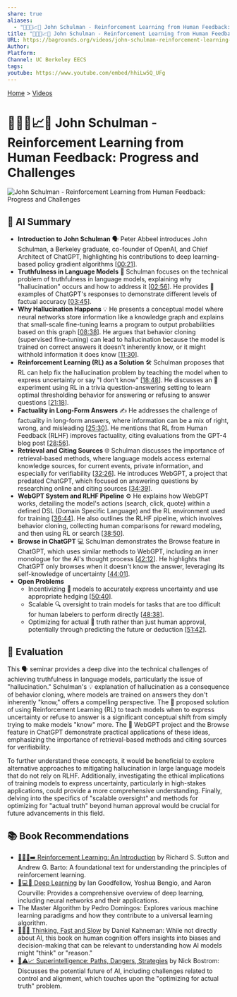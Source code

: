 ```yaml
---
share: true
aliases:
  - "🤖🧑‍💻📈🚧 John Schulman - Reinforcement Learning from Human Feedback: Progress and Challenges"
title: "🤖🧑‍💻📈🚧 John Schulman - Reinforcement Learning from Human Feedback: Progress and Challenges"
URL: https://bagrounds.org/videos/john-schulman-reinforcement-learning-from-human-feedback-progress-and-challenges
Author: 
Platform: 
Channel: UC Berkeley EECS
tags: 
youtube: https://www.youtube.com/embed/hhiLw5Q_UFg
---
```

[Home](../index.md) > [Videos](./index.md)  
# 🤖🧑‍💻📈🚧 John Schulman - Reinforcement Learning from Human Feedback: Progress and Challenges  
![John Schulman - Reinforcement Learning from Human Feedback: Progress and Challenges](https://www.youtube.com/embed/hhiLw5Q_UFg)  
  
## 🤖 AI Summary  
* **Introduction to John Schulman** 🗣️ Peter Abbeel introduces John Schulman, a Berkeley graduate, co-founder of OpenAI, and Chief Architect of ChatGPT, highlighting his contributions to deep learning-based policy gradient algorithms \[[00:21](http://www.youtube.com/watch?v=hhiLw5Q_UFg&t=21)\].  
* **Truthfulness in Language Models** 🧠 Schulman focuses on the technical problem of truthfulness in language models, explaining why "hallucination" occurs and how to address it \[[02:56](http://www.youtube.com/watch?v=hhiLw5Q_UFg&t=176)\]. He provides 📝 examples of ChatGPT's responses to demonstrate different levels of factual accuracy \[[03:45](http://www.youtube.com/watch?v=hhiLw5Q_UFg&t=225)\].  
* **Why Hallucination Happens** 💡 He presents a conceptual model where neural networks store information like a knowledge graph and explains that small-scale fine-tuning learns a program to output probabilities based on this graph \[[08:38](http://www.youtube.com/watch?v=hhiLw5Q_UFg&t=518)\]. He argues that behavior cloning (supervised fine-tuning) can lead to hallucination because the model is trained on correct answers it doesn't inherently know, or it might withhold information it does know \[[11:30](http://www.youtube.com/watch?v=hhiLw5Q_UFg&t=690)\].  
* **Reinforcement Learning (RL) as a Solution** 🛠️ Schulman proposes that RL can help fix the hallucination problem by teaching the model when to express uncertainty or say "I don't know" \[[18:48](http://www.youtube.com/watch?v=hhiLw5Q_UFg&t=1128)\]. He discusses an 🧪 experiment using RL in a trivia question-answering setting to learn optimal thresholding behavior for answering or refusing to answer questions \[[21:18](http://www.youtube.com/watch?v=hhiLw5Q_UFg&t=1278)\].  
* **Factuality in Long-Form Answers** ✍️ He addresses the challenge of factuality in long-form answers, where information can be a mix of right, wrong, and misleading \[[25:30](http://www.youtube.com/watch?v=hhiLw5Q_UFg&t=1530)\]. He mentions that RL from Human Feedback (RLHF) improves factuality, citing evaluations from the GPT-4 blog post \[[28:56](http://www.youtube.com/watch?v=hhiLw5Q_UFg&t=1736)\].  
* **Retrieval and Citing Sources** 🌐 Schulman discusses the importance of retrieval-based methods, where language models access external knowledge sources, for current events, private information, and especially for verifiability \[[32:26](http://www.youtube.com/watch?v=hhiLw5Q_UFg&t=1946)\]. He introduces WebGPT, a project that predated ChatGPT, which focused on answering questions by researching online and citing sources \[[34:39](http://www.youtube.com/watch?v=hhiLw5Q_UFg&t=2079)\].  
* **WebGPT System and RLHF Pipeline** ⚙️ He explains how WebGPT works, detailing the model's actions (search, click, quote) within a defined DSL (Domain Specific Language) and the RL environment used for training \[[36:44](http://www.youtube.com/watch?v=hhiLw5Q_UFg&t=2204)\]. He also outlines the RLHF pipeline, which involves behavior cloning, collecting human comparisons for reward modeling, and then using RL or search \[[38:50](http://www.youtube.com/watch?v=hhiLw5Q_UFg&t=2330)\].  
* **Browse in ChatGPT** 💻 Schulman demonstrates the Browse feature in ChatGPT, which uses similar methods to WebGPT, including an inner monologue for the AI's thought process \[[42:12](http://www.youtube.com/watch?v=hhiLw5Q_UFg&t=2532)\]. He highlights that ChatGPT only browses when it doesn't know the answer, leveraging its self-knowledge of uncertainty \[[44:01](http://www.youtube.com/watch?v=hhiLw5Q_UFg&t=2641)\].  
* **Open Problems**  
    * Incentivizing 🎯 models to accurately express uncertainty and use appropriate hedging \[[50:40](http://www.youtube.com/watch?v=hhiLw5Q_UFg&t=3040)\].  
    * Scalable 🔍 oversight to train models for tasks that are too difficult for human labelers to perform directly \[[48:38](http://www.youtube.com/watch?v=hhiLw5Q_UFg&t=2918)\].  
    * Optimizing for actual 💯 truth rather than just human approval, potentially through predicting the future or deduction \[[51:42](http://www.youtube.com/watch?v=hhiLw5Q_UFg&t=3102)\].  
  
## 🤔 Evaluation  
This 🗣️ seminar provides a deep dive into the technical challenges of achieving truthfulness in language models, particularly the issue of "hallucination." Schulman's 💡 explanation of hallucination as a consequence of behavior cloning, where models are trained on answers they don't inherently "know," offers a compelling perspective. The 🚀 proposed solution of using Reinforcement Learning (RL) to teach models when to express uncertainty or refuse to answer is a significant conceptual shift from simply trying to make models "know" more. The 🧪 WebGPT project and the Browse feature in ChatGPT demonstrate practical applications of these ideas, emphasizing the importance of retrieval-based methods and citing sources for verifiability.  
  
To further understand these concepts, it would be beneficial to explore alternative approaches to mitigating hallucination in large language models that do not rely on RLHF. Additionally, investigating the ethical implications of training models to express uncertainty, particularly in high-stakes applications, could provide a more comprehensive understanding. Finally, delving into the specifics of "scalable oversight" and methods for optimizing for "actual truth" beyond human approval would be crucial for future advancements in this field.  
  
## 📚 Book Recommendations  
* [🤖➕🧠➡️ Reinforcement Learning: An Introduction](../books/reinforcement-learning-an-introduction.md) by Richard S. Sutton and Andrew G. Barto: A foundational text for understanding the principles of reinforcement learning.  
* [🧠💻🤖 Deep Learning](../books/deep-learning.md) by Ian Goodfellow, Yoshua Bengio, and Aaron Courville: Provides a comprehensive overview of deep learning, including neural networks and their applications.  
* The Master Algorithm by Pedro Domingos: Explores various machine learning paradigms and how they contribute to a universal learning algorithm.  
* [🤔🐇🐢 Thinking, Fast and Slow](../books/thinking-fast-and-slow.md) by Daniel Kahneman: While not directly about AI, this book on human cognition offers insights into biases and decision-making that can be relevant to understanding how AI models might "think" or "reason."  
* [🤖⚠️📈 Superintelligence: Paths, Dangers, Strategies](../books/superintelligence-paths-dangers-strategies.md) by Nick Bostrom: Discusses the potential future of AI, including challenges related to control and alignment, which touches upon the "optimizing for actual truth" problem.